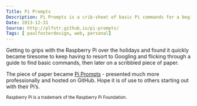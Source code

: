 ```yaml
---
Title: Pi Prompts
Description: Pi Prompts is a crib-sheet of basic Pi commands for a beginner to get to grips with. Hosted on GitHub and caches offline.
Date: 2013-12-31
Source: http://plfstr.github.io/pi-prompts/
Tags: [ paulfosterdesign, web, personal]
---
```

Getting to grips with the Raspberry Pi over the holidays and found it quickly became tiresome to keep having to resort to Googling and flicking through a guide to find basic commands, then later on a scribbled piece of paper.

The piece of paper became [Pi Prompts](http://plfstr.github.io/pi-prompts/) - presented much more professionally and hosted on GitHub. Hope it is of use to others starting out with their Pi’s.

<small class="lowlight">Raspberry Pi is a trademark of the Raspberry Pi Foundation.</small>